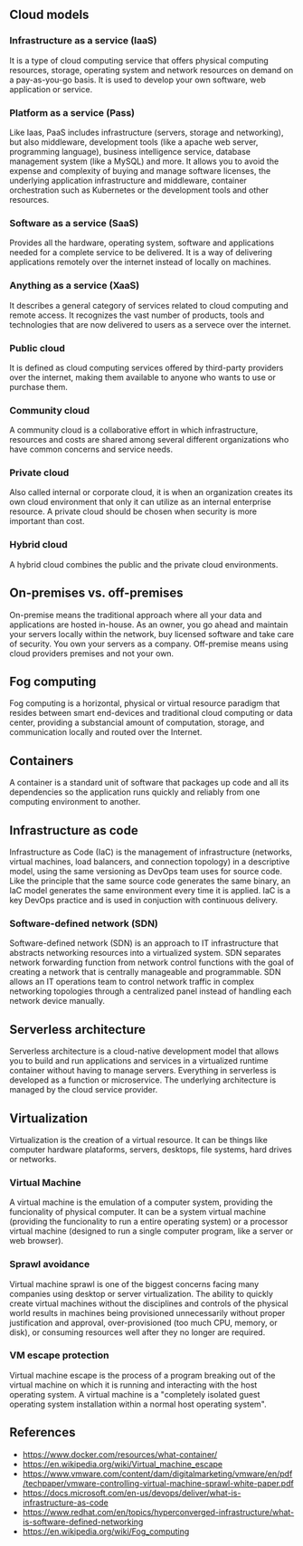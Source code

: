 ## Cloud models
### Infrastructure as a service (IaaS)
It is a type of cloud computing service that offers physical computing resources, storage, operating system and network resources on demand on a pay-as-you-go basis. It is used to develop your own software, web application or service.
### Platform as a service (Pass)
Like Iaas, PaaS includes infrastructure (servers, storage and networking), but also middleware, development tools (like a apache web server, programming language), business intelligence service, database management system (like a MySQL) and more. It allows you to avoid the expense and complexity of buying and manage software licenses, the underlying application infrastructure and middleware, container orchestration such as Kubernetes or the development tools and other resources. 
### Software as a service (SaaS)
Provides all  the hardware, operating system, software and applications needed for a complete service to be delivered. It is a way of delivering applications remotely over the internet instead of locally on machines.
### Anything as a service (XaaS)
It describes a general category of services related to cloud computing and remote access. It recognizes the vast number of products, tools and technologies that are now delivered to users as a servece over the internet.
### Public cloud
It is defined as cloud computing services offered by third-party providers over the internet, making them available to anyone who wants to use or purchase them.
### Community cloud
A community cloud is a collaborative effort in which infrastructure, resources and costs are shared among several different organizations who have common concerns and service needs.
### Private cloud
Also called internal or corporate cloud, it is when an organization creates its own cloud environment that only it can utilize as an internal enterprise resource. A private cloud should be chosen when security is more important than cost.
### Hybrid cloud
A hybrid cloud combines the public and the private cloud environments.

## On-premises vs. off-premises
On-premise means the traditional approach where all your data and applications are hosted in-house. As an owner, you go ahead and maintain your servers locally within the network, buy licensed software and take care of security. You own your servers as a company.
Off-premise means using cloud providers premises and not your own.

## Fog computing
Fog computing is a horizontal, physical or virtual resource paradigm that resides between smart end-devices and traditional cloud computing or data center, providing a substancial amount of computation, storage, and communication locally and routed over the Internet.

## Containers
A container is a standard unit of software that packages up code and all its dependencies so the application runs quickly and reliably from one computing environment to another.

## Infrastructure as code
Infrastructure as Code (IaC) is the management of infrastructure (networks, virtual machines, load balancers, and connection topology) in a descriptive model, using the same versioning as DevOps team uses for source code. Like the principle that the same source code generates the same binary, an IaC model generates the same environment every time it is applied. IaC is a key DevOps practice and is used in conjuction with continuous delivery.
### Software-defined network (SDN)
Software-defined network (SDN) is an approach to IT infrastructure that abstracts networking resources into a virtualized system. SDN separates network forwarding function from network control functions with the goal of creating a network that is centrally manageable and programmable. SDN allows an IT operations team to control network traffic in complex networking topologies through a centralized panel instead of handling each network device manually.

## Serverless architecture
Serverless architecture is a cloud-native development model that allows you to build and run applications and services in a virtualized runtime container without having to manage servers. Everything in serverless is developed as a function or microservice. The underlying architecture is managed by the cloud service provider.

## Virtualization
Virtualization is the creation of a virtual resource. It can be things like computer hardware plataforms, servers, desktops, file systems, hard drives or networks.

### Virtual Machine
A virtual machine is the emulation of a computer system, providing the funcionality of physical computer. It can be a system virtual machine (providing the funcionality to run a entire operating system) or a processor virtual machine (designed to run a single computer program, like a server or web browser).

### Sprawl avoidance
Virtual machine sprawl is one of the biggest concerns facing many companies using desktop or server virtualization. The ability to quickly create virtual machines without the disciplines and controls of the physical world results in machines being provisioned unnecessarily without proper justification and approval, over-provisioned (too much CPU, memory, or disk), or consuming resources well after they no longer are required.

### VM escape protection
Virtual machine escape is the process of a program breaking out of the virtual machine on which it is running and interacting with the host operating system. A virtual machine is a "completely isolated guest operating system installation within a normal host operating system".

## References
- https://www.docker.com/resources/what-container/
- https://en.wikipedia.org/wiki/Virtual_machine_escape
- https://www.vmware.com/content/dam/digitalmarketing/vmware/en/pdf/techpaper/vmware-controlling-virtual-machine-sprawl-white-paper.pdf
- https://docs.microsoft.com/en-us/devops/deliver/what-is-infrastructure-as-code
- https://www.redhat.com/en/topics/hyperconverged-infrastructure/what-is-software-defined-networking
- https://en.wikipedia.org/wiki/Fog_computing
